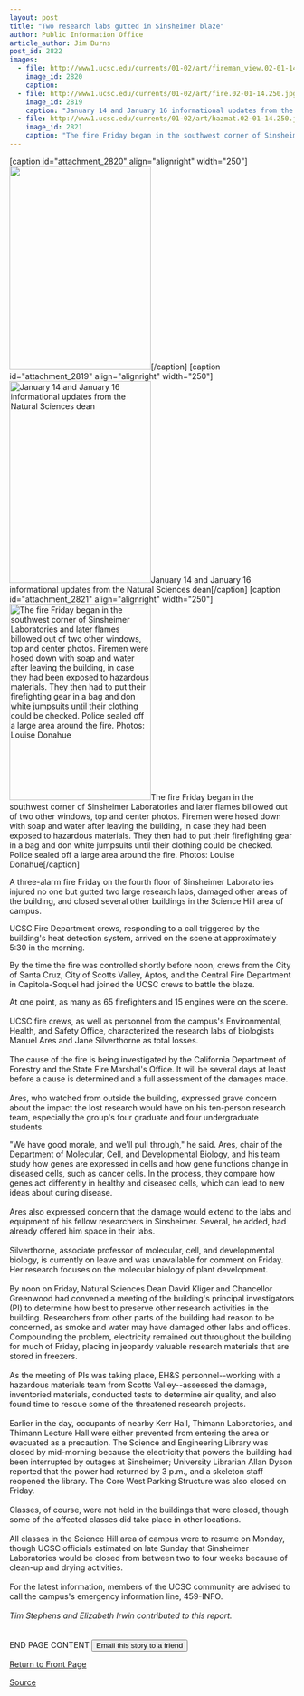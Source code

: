 ```yaml
---
layout: post
title: "Two research labs gutted in Sinsheimer blaze"
author: Public Information Office
article_author: Jim Burns
post_id: 2822
images:
  - file: http://www1.ucsc.edu/currents/01-02/art/fireman_view.02-01-14.250.jpg
    image_id: 2820
    caption: 
  - file: http://www1.ucsc.edu/currents/01-02/art/fire.02-01-14.250.jpg
    image_id: 2819
    caption: "January 14 and January 16 informational updates from the Natural Sciences dean"
  - file: http://www1.ucsc.edu/currents/01-02/art/hazmat.02-01-14.250.jpg
    image_id: 2821
    caption: "The fire Friday began in the southwest corner of Sinsheimer Laboratories and later flames billowed out of two other windows, top and center photos. Firemen were hosed down with soap and water after leaving the building, in case they had been exposed to hazardous materials. They then had to put their firefighting gear in a bag and don white jumpsuits until their clothing could be checked. Police sealed off a large area around the fire. Photos: Louise Donahue"
---
```


[caption id="attachment_2820" align="alignright" width="250"]<a href="http://dev-ucsc-news.pantheonsite.io/wp-content/uploads/2002/01/fireman_view.02-01-14.250.jpg"><img class="size-full wp-image-2820" src="http://dev-ucsc-news.pantheonsite.io/wp-content/uploads/2002/01/fireman_view.02-01-14.250.jpg" alt="" width="250" height="360" /></a>[/caption]
[caption id="attachment_2819" align="alignright" width="250"]<a href="http://dev-ucsc-news.pantheonsite.io/wp-content/uploads/2002/01/fire.02-01-14.250.jpg"><img class="size-full wp-image-2819" src="http://dev-ucsc-news.pantheonsite.io/wp-content/uploads/2002/01/fire.02-01-14.250.jpg" alt="January 14 and January 16 informational updates from the Natural Sciences dean" width="250" height="357" /></a>January 14 and January 16 informational updates from the Natural Sciences dean[/caption]
[caption id="attachment_2821" align="alignright" width="250"]<a href="http://dev-ucsc-news.pantheonsite.io/wp-content/uploads/2002/01/hazmat.02-01-14.250.jpg"><img class="size-full wp-image-2821" src="http://dev-ucsc-news.pantheonsite.io/wp-content/uploads/2002/01/hazmat.02-01-14.250.jpg" alt="The fire Friday began in the southwest corner of Sinsheimer Laboratories and later flames billowed out of two other windows, top and center photos. Firemen were hosed down with soap and water after leaving the building, in case they had been exposed to hazardous materials. They then had to put their firefighting gear in a bag and don white jumpsuits until their clothing could be checked. Police sealed off a large area around the fire. Photos: Louise Donahue" width="250" height="347" /></a>The fire Friday began in the southwest corner of Sinsheimer Laboratories and later flames billowed out of two other windows, top and center photos. Firemen were hosed down with soap and water after leaving the building, in case they had been exposed to hazardous materials. They then had to put their firefighting gear in a bag and don white jumpsuits until their clothing could be checked. Police sealed off a large area around the fire. Photos: Louise Donahue[/caption]
<p>
  A three-alarm fire Friday on the fourth floor of Sinsheimer Laboratories injured no one but gutted two large research labs, damaged other areas of the building, and closed several other buildings in the Science Hill area of campus.
</p>UCSC Fire Department crews, responding to a call triggered by the building's heat detection system, arrived on the scene at approximately 5:30 in the morning.
<p>
  By the time the fire was controlled shortly before noon, crews from the City of Santa Cruz, City of Scotts Valley, Aptos, and the Central Fire Department in Capitola-Soquel had joined the UCSC crews to battle the blaze.
</p>
<p>
  At one point, as many as 65 firefighters and 15 engines were on the scene.<br>
  <br>
  UCSC fire crews, as well as personnel from the campus's Environmental, Health, and Safety Office, characterized the research labs of biologists Manuel Ares and Jane Silverthorne as total losses.<br>
  <br>
  The cause of the fire is being investigated by the California Department of Forestry and the State Fire Marshal's Office. It will be several days at least before a cause is determined and a full assessment of the damages made.<br>
  <br>
  Ares, who watched from outside the building, expressed grave concern about the impact the lost research would have on his ten-person research team, especially the group's four graduate and four undergraduate students.
</p>
<p>
  "We have good morale, and we'll pull through," he said. Ares, chair of the Department of Molecular, Cell, and Developmental Biology, and his team study how genes are expressed in cells and how gene functions change in diseased cells, such as cancer cells. In the process, they compare how genes act differently in healthy and diseased cells, which can lead to new ideas about curing disease.<br>
  <br>
  Ares also expressed concern that the damage would extend to the labs and equipment of his fellow researchers in Sinsheimer. Several, he added, had already offered him space in their labs.<br>
  <br>
  Silverthorne, associate professor of molecular, cell, and developmental biology, is currently on leave and was unavailable for comment on Friday. Her research focuses on the molecular biology of plant development.<br>
  <br>
  By noon on Friday, Natural Sciences Dean David Kliger and Chancellor Greenwood had convened a meeting of the building's principal investigators (PI) to determine how best to preserve other research activities in the building. Researchers from other parts of the building had reason to be concerned, as smoke and water may have damaged other labs and offices. Compounding the problem, electricity remained out throughout the building for much of Friday, placing in jeopardy valuable research materials that are stored in freezers.<br>
  <br>
  As the meeting of PIs was taking place, EH&amp;S personnel--working with a hazardous materials team from Scotts Valley--assessed the damage, inventoried materials, conducted tests to determine air quality, and also found time to rescue some of the threatened research projects.<br>
  <br>
  Earlier in the day, occupants of nearby Kerr Hall, Thimann Laboratories, and Thimann Lecture Hall were either prevented from entering the area or evacuated as a precaution. The Science and Engineering Library was closed by mid-morning because the electricity that powers the building had been interrupted by outages at Sinsheimer; University Librarian Allan Dyson reported that the power had returned by 3 p.m., and a skeleton staff reopened the library. The Core West Parking Structure was also closed on Friday.<br>
  <br>
  Classes, of course, were not held in the buildings that were closed, though some of the affected classes did take place in other locations.<br>
  <br>
  All classes in the Science Hill area of campus were to resume on Monday, though UCSC officials estimated on late Sunday that Sinsheimer Laboratories would be closed from between two to four weeks because of clean-up and drying activities.<br>
  <br>
  For the latest information, members of the UCSC community are advised to call the campus's emergency information line, 459-INFO.<br>
  <br>
  <i>Tim Stephens and Elizabeth Irwin contributed to this report.<br>
  <br></i><br>
  END PAGE CONTENT <input name="t1" size="-1" type="hidden"> <input type="submit" value="Email this story to a friend">
</p>
<p>
  <a href="../../index.html">Return to Front Page</a> <img align="bottom" alt=" " border="0" height="1" src="../../images/trans.gif" width="385">
</p>
<p><a href="http://www1.ucsc.edu/currents/01-02/01-14/fire.html" title="Permalink to fire">Source</a></p>
